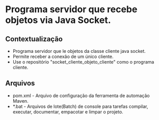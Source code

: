 # Programa servidor que recebe objetos via Java Socket.

## Contextualização

- Programa servidor que le objetos da classe cliente java socket.
- Permite receber a conexão de um único cliente.
- Use o repositório "socket_cliente_objeto_cliente" como o programa cliente.

## Arquivos

- pom.xml - Arquivo de configuração da ferramenta de automação Maven.
- *.bat - Arquivos de lote(Batch) de console para tarefas compilar, executar, documentar, empacotar e limpar o projeto.